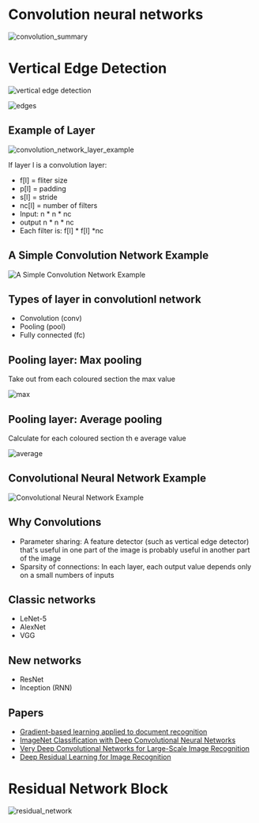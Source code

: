 # Convolution neural networks

![convolution_summary](images/convolution_summary.png)

# Vertical Edge Detection

![vertical edge detection](images/vertical_edge_detection.png)

![edges](images/edges.png)

## Example of Layer
![convolution_network_layer_example](images/convolution_network_layer_example.png)

If layer l is a convolution layer:

* f[l] = fliter size
* p[l] = padding
* s[l] = stride
* nc[l] = number of filters 
* Input: n * n * nc
* output n * n * nc
* Each filter is: f[l] * f[l] *nc

## A Simple Convolution Network Example

![A Simple Convolution Network Example](images/a_simple_convolution_network_example.png)

## Types of layer in convolutionl network

* Convolution (conv)
* Pooling (pool)
* Fully connected (fc)

## Pooling layer: Max pooling

Take out from each coloured section the max value 

![max](images/max_pooling.png)

## Pooling layer: Average pooling

Calculate for each coloured section th  e average value

![average](images/average_pooling.png)

## Convolutional Neural Network Example

![ Convolutional Neural Network Example](images/convolutional_neural_network_example.png)

## Why Convolutions

* Parameter sharing: A feature detector (such as vertical edge detector) that's useful in one part of the image is probably useful in
another part of the image
* Sparsity of connections: In each layer, each output value depends only on a small numbers of inputs

## Classic networks

* LeNet-5 
* AlexNet
* VGG

## New networks

* ResNet
* Inception (RNN)

## Papers

* [Gradient-based learning applied to document recognition](http://yann.lecun.com/exdb/publis/pdf/lecun-01a.pdf)
* [ImageNet Classification with Deep Convolutional
Neural Networks](https://papers.nips.cc/paper/4824-imagenet-classification-with-deep-convolutional-neural-networks.pdf)
* [Very Deep Convolutional Networks for Large-Scale Image Recognition](https://arxiv.org/pdf/1409.1556.pdf)
* [Deep Residual Learning for Image Recognition](https://arxiv.org/pdf/1512.03385.pdf)


# Residual Network Block

![residual_network](images/residual_block.png)


